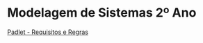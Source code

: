 # Modelagem de Sistemas 2º Ano

[Padlet - Requisitos e Regras](https://padlet.com/deboramatipac/requisitos-e-regras-jrg7k5gtxa86t1nc)

